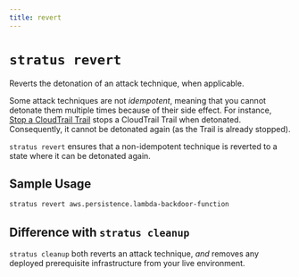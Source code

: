 ```yaml
---
title: revert
---
```

# `stratus revert`

Reverts the detonation of an attack technique, when applicable.

Some attack techniques are not *idempotent*, meaning that you cannot detonate them multiple times because of their side effect.
For instance, [Stop a CloudTrail Trail](https://stratus-red-team.cloud/attack-techniques/AWS/aws.defense-evasion.cloudtrail-stop/) stops a CloudTrail Trail when detonated. Consequently, it cannot be detonated again (as the Trail is already stopped).

`stratus revert` ensures that a non-idempotent technique is reverted to a state where it can be detonated again.

## Sample Usage

```bash title="Revert an attack technique"
stratus revert aws.persistence.lambda-backdoor-function
```

## Difference with `stratus cleanup`

`stratus cleanup` both reverts an attack technique, *and* removes any deployed prerequisite infrastructure from your live environment. 
